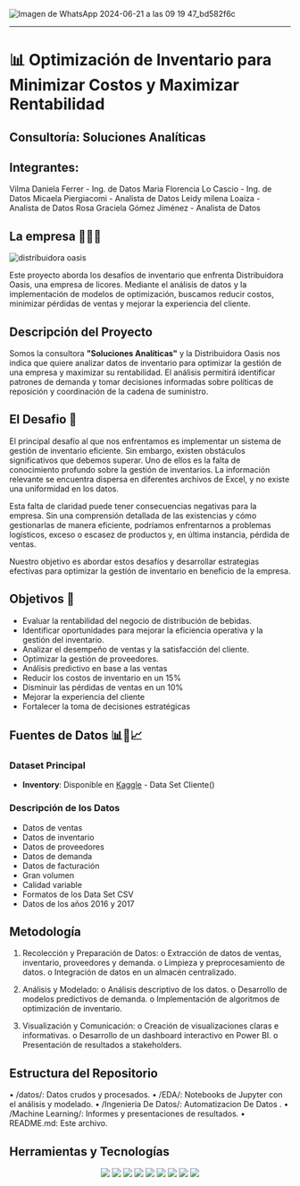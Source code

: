 
![Imagen de WhatsApp 2024-06-21 a las 09 19 47_bd582f6c](https://github.com/leymilena2531/Proyecto-Final-Distribuidora-Oasis-/assets/168442686/c64ed18f-7186-4628-865e-a1a0e57eb0e4)

---


# 📊 Optimización de Inventario para Minimizar Costos y Maximizar Rentabilidad

## Consultoría: Soluciones Analíticas

## Integrantes: 

Vilma Daniela Ferrer -  Ing. de Datos
Maria Florencia Lo Cascio - Ing. de Datos
Micaela Piergiacomi - Analista de Datos
Leidy milena Loaiza - Analista de Datos
Rosa Graciela Gómez Jiménez - Analista de Datos



<h2>La empresa 🍻🍾🍺</h2> 

![distribuidora oasis](https://github.com/leymilena2531/Proyecto-Final-Distribuidora-Oasis-/assets/114260905/9df80b0b-f31c-44a7-ba71-d06d8825a5a6)
 
Este proyecto aborda los desafíos de inventario que enfrenta Distribuidora Oasis, una empresa de licores. Mediante el análisis de datos y la implementación de modelos de optimización, buscamos reducir costos, minimizar pérdidas de ventas y mejorar la experiencia del cliente.

## Descripción del Proyecto
Somos la consultora <b>"Soluciones Analíticas"</b> y la Distribuidora Oasis nos indica que quiere analizar datos de inventario para optimizar la gestión de una empresa y maximizar su rentabilidad. El análisis permitirá identificar patrones de demanda y tomar decisiones informadas sobre políticas de reposición y coordinación de la cadena de suministro. 

<h2>El Desafio 🚀</h2>   
El principal desafío al que nos enfrentamos es implementar un sistema de gestión de inventario eficiente. Sin embargo, existen obstáculos significativos que debemos superar. Uno de ellos es la falta de conocimiento profundo sobre la gestión de inventarios. La información relevante se encuentra dispersa en diferentes archivos de Excel, y no existe una uniformidad en los datos.

Esta falta de claridad puede tener consecuencias negativas para la empresa. Sin una comprensión detallada de las existencias y cómo gestionarlas de manera eficiente, podríamos enfrentarnos a problemas logísticos, exceso o escasez de productos y, en última instancia, pérdida de ventas.

Nuestro objetivo es abordar estos desafíos y desarrollar estrategias efectivas para optimizar la gestión de inventario en beneficio de la empresa.




<h2>Objetivos 🎯</h2> 

* Evaluar la rentabilidad del negocio de distribución de bebidas.
* Identificar oportunidades para mejorar la eficiencia operativa y la gestión del inventario.
* Analizar el desempeño de ventas y la satisfacción del cliente.
* Optimizar la gestión de proveedores.
* Análisis predictivo en base a las ventas
* Reducir los costos de inventario en un 15%
* Disminuir las pérdidas de ventas en un 10%
* Mejorar la experiencia del cliente
* Fortalecer la toma de decisiones estratégicas

## Fuentes de Datos 📊📄📈

### Dataset Principal

- **Inventory**: Disponible en [Kaggle](https://www.kaggle.com/datasets/bhanupratapbiswas/inventory-analysis-case-study) - Data Set Cliente()

### Descripción de los Datos
* Datos de ventas
* Datos de inventario
* Datos de proveedores
* Datos de demanda
* Datos de facturación
* Gran volumen
* Calidad variable
* Formatos de los Data Set CSV
* Datos de los años 2016 y 2017

## Metodología

1.	Recolección y Preparación de Datos:
o	Extracción de datos de ventas, inventario, proveedores y demanda.
o	Limpieza y preprocesamiento de datos.
o	Integración de datos en un almacén centralizado.

2.	Análisis y Modelado:
o	Análisis descriptivo de los datos.
o	Desarrollo de modelos predictivos de demanda.
o	Implementación de algoritmos de optimización de inventario.

3.	Visualización y Comunicación:
o	Creación de visualizaciones claras e informativas.
o	Desarrollo de un dashboard interactivo en Power BI.
o	Presentación de resultados a stakeholders.


## Estructura del Repositorio
•	/datos/: Datos crudos y procesados.
•	/EDA/: Notebooks de Jupyter con el análisis y modelado.
•	/Ingenieria De Datos/: Automatizacion De Datos .
•	/Machine Learning/: Informes y presentaciones de resultados.
•	README.md: Este archivo.


## Herramientas y Tecnologías

<div align="center">
<img src="https://img.shields.io/badge/Microsoft%20SQL%20Server-CC2927.svg?style=for-the-badge&logo=Microsoft-SQL-Server&logoColor=white" />
<img src="https://img.shields.io/badge/Python-3776AB.svg?style=for-the-badge&logo=Python&logoColor=white" />
<img src="https://img.shields.io/badge/pandas-150458.svg?style=for-the-badge&logo=pandas&logoColor=white" />
<img src="https://img.shields.io/badge/NumPy-013243.svg?style=for-the-badge&logo=NumPy&logoColor=white" />
<img src="https://img.shields.io/badge/Power%20BI-F2C811.svg?style=for-the-badge&logo=Power-BI&logoColor=black" />
<img src="https://img.shields.io/badge/GitHub-181717.svg?style=for-the-badge&logo=GitHub&logoColor=white" />
<img src="https://img.shields.io/badge/ChatGPT-74aa9c?style=for-the-badge&logo=openai&logoColor=white" />
<img src="https://img.shields.io/badge/Kaggle-20BEFF.svg?style=for-the-badge&logo=Kaggle&logoColor=white" />
<img src="https://img.shields.io/badge/Canva-00C4CC.svg?style=for-the-badge&logo=Canva&logoColor=white" />
</div>
